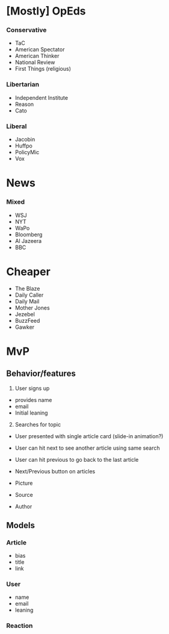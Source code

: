 # [Mostly] OpEds

### Conservative

- TaC
- American Spectator
- American Thinker
- National Review
- First Things (religious) 

### Libertarian

- Independent Institute
- Reason
- Cato

### Liberal

- Jacobin
- Huffpo
- PolicyMic
- Vox

# News

### Mixed

- WSJ
- NYT
- WaPo
- Bloomberg
- Al Jazeera
- BBC


# Cheaper

- The Blaze
- Daily Caller
- Daily Mail
- Mother Jones
- Jezebel
- BuzzFeed
- Gawker



#  MvP

## Behavior/features

1. User signs up
  - provides name
  - email 
  - Initial leaning 

2. Searches for topic
  - User presented with single article card (slide-in animation?) 
  - User can hit next to see another article using same search 
  - User can hit previous to go back to the last article
 

- Next/Previous button on articles
- Picture
- Source
- Author

## Models

### Article

- bias
- title
- link


### User

- name
- email
- leaning

### Reaction

### 

